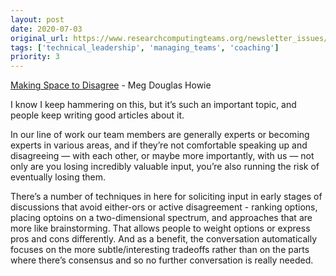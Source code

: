 ```yaml
---
layout: post
date: 2020-07-03
original_url: https://www.researchcomputingteams.org/newsletter_issues/0031
tags: ['technical_leadership', 'managing_teams', 'coaching']
priority: 3
---
```


<!-- markdownlint-disable MD033 -->
<!-- markdownlint-disable MD041 -->
<!-- markdownlint-disable MD049 -->

[Making Space to Disagree](https://medium.com/@HowieMeg/making-space-to-disagree-e8862a3c2cd6) - Meg Douglas Howie

I know I keep hammering on this, but it’s such an important topic, and people keep writing good articles about it.

In our line of work our team members are generally experts or becoming experts in various areas, and if they’re not comfortable speaking up and disagreeing — with each other, or maybe more importantly, with us — not only are you losing incredibly valuable input, you’re also running the risk of eventually losing them.

There’s a number of techniques in here for soliciting input in early stages of discussions that avoid either-ors or active disagreement - ranking options, placing optoins on a two-dimensional spectrum, and approaches that are more like brainstorming.  That allows people to weight options or express pros and cons differently.  And as a benefit, the conversation automatically focuses on the more subtle/interesting tradeoffs rather than on the parts where there’s consensus and so no further conversation is really needed.

